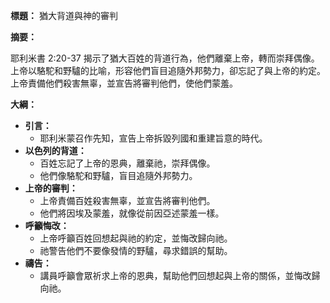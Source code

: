 **標題：** 猶大背道與神的審判

**摘要：**

耶利米書 2:20-37 揭示了猶大百姓的背道行為，他們離棄上帝，轉而崇拜偶像。上帝以駱駝和野驢的比喻，形容他們盲目追隨外邦勢力，卻忘記了與上帝的約定。上帝責備他們殺害無辜，並宣告將審判他們，使他們蒙羞。

**大綱：**

* **引言：**
    * 耶利米蒙召作先知，宣告上帝拆毀列國和重建旨意的時代。
* **以色列的背道：**
    * 百姓忘記了上帝的恩典，離棄祂，崇拜偶像。
    * 他們像駱駝和野驢，盲目追隨外邦勢力。
* **上帝的審判：**
    * 上帝責備百姓殺害無辜，並宣告將審判他們。
    * 他們將因埃及蒙羞，就像從前因亞述蒙羞一樣。
* **呼籲悔改：**
    * 上帝呼籲百姓回想起與祂的約定，並悔改歸向祂。
    * 祂警告他們不要像發情的野驢，尋求錯誤的幫助。
* **禱告：**
    * 講員呼籲會眾祈求上帝的恩典，幫助他們回想起與上帝的關係，並悔改歸向祂。
